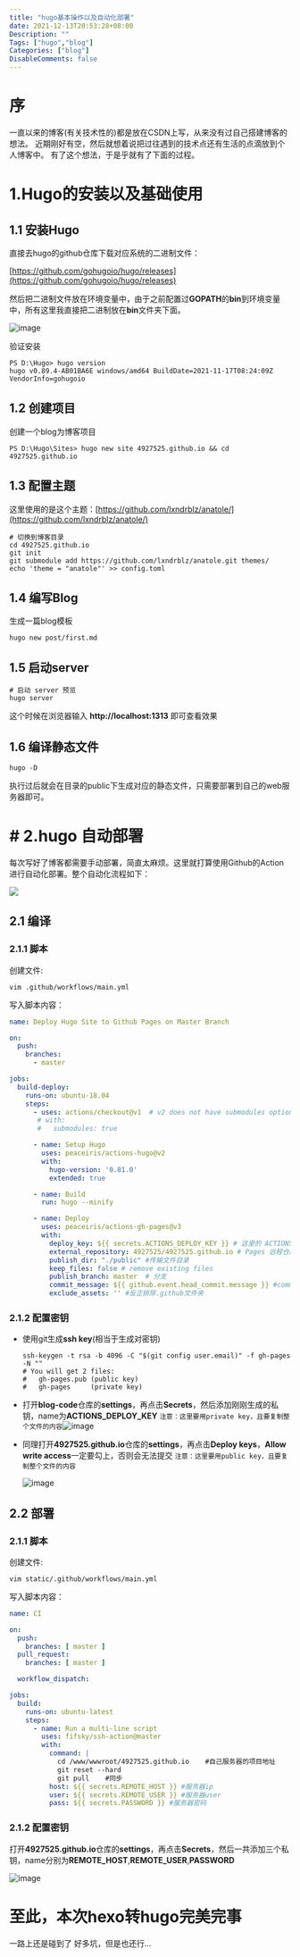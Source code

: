 ```yaml
---
title: "hugo基本操作以及自动化部署"
date: 2021-12-13T20:53:28+08:00
Description: ""
Tags: ["hugo","blog"]
Categories: ["blog"]
DisableComments: false
---
```


# 序

一直以来的博客(有关技术性的)都是放在CSDN上写，从来没有过自己搭建博客的想法。
近期刚好有空，然后就想着说把过往遇到的技术点还有生活的点滴放到个人博客中。
有了这个想法，于是乎就有了下面的过程。

# 1.Hugo的安装以及基础使用

## 1.1 安装Hugo

直接去hugo的github仓库下载对应系统的二进制文件：

[https://github.com/gohugoio/hugo/releases](https://github.com/gohugoio/hugo/releases)

然后把二进制文件放在环境变量中，由于之前配置过**GOPATH**的**bin**到环境变量中，所有这里我直接把二进制放在**bin**文件夹下面。

![image](https://cdn.jsdelivr.net/gh/4927525/images@master/20211213/image.5hbwcnkdbak0.png)

验证安装

```shell
PS D:\Hugo> hugo version
hugo v0.89.4-AB01BA6E windows/amd64 BuildDate=2021-11-17T08:24:09Z VendorInfo=gohugoio
```

## 1.2 创建项目

创建一个blog为博客项目

```shell
PS D:\Hugo\Sites> hugo new site 4927525.github.io && cd 4927525.github.io
```

## 1.3 配置主题

这里使用的是这个主题：[https://github.com/lxndrblz/anatole/](https://github.com/lxndrblz/anatole/)

```shell
# 切换到博客目录
cd 4927525.github.io
git init
git submodule add https://github.com/lxndrblz/anatole.git themes/
echo 'theme = "anatole"' >> config.toml 
```

## 1.4 编写Blog

生成一篇blog模板

```shell
hugo new post/first.md
```

## 1.5 启动server

```shell
# 启动 server 预览
hugo server
```

这个时候在浏览器输入 **http://localhost:1313** 即可查看效果

## 1.6 编译静态文件

```
hugo -D
```

执行过后就会在目录的public下生成对应的静态文件，只需要部署到自己的web服务器即可。

# # 2.hugo 自动部署

每次写好了博客都需要手动部署，简直太麻烦。这里就打算使用Github的Action进行自动化部署。整个自动化流程如下：

![](https://oss.codery.cn/images/2021/03/20210319150627.png)

## 2.1 编译

### 2.1.1 脚本

创建文件:

```shell
vim .github/workflows/main.yml
```

写入脚本内容：

```yml
name: Deploy Hugo Site to Github Pages on Master Branch

on:
  push:
    branches:
      - master

jobs:
  build-deploy:
    runs-on: ubuntu-18.04
    steps:
      - uses: actions/checkout@v1  # v2 does not have submodules option now
       # with:
       #   submodules: true

      - name: Setup Hugo
        uses: peaceiris/actions-hugo@v2
        with:
          hugo-version: '0.81.0'
          extended: true

      - name: Build
        run: hugo --minify

      - name: Deploy
        uses: peaceiris/actions-gh-pages@v3
        with:
          deploy_key: ${{ secrets.ACTIONS_DEPLOY_KEY }} # 这里的 ACTIONS_DEPLOY_KEY 则是上面设置 Private Key的变量名
          external_repository: 4927525/4927525.github.io # Pages 远程仓库 
          publish_dir: "./public" #传输文件目录
          keep_files: false # remove existing files
          publish_branch: master  # 分支
          commit_message: ${{ github.event.head_commit.message }} #commit message
          exclude_assets: '' #反正排除.github文件夹
```

### 2.1.2 配置密钥

* 使用git生成**ssh key**(相当于生成对密钥)
  
  ```shell
  ssh-keygen -t rsa -b 4096 -C "$(git config user.email)" -f gh-pages -N ""
  # You will get 2 files:
  #   gh-pages.pub (public key)
  #   gh-pages     (private key)
  ```
* 打开**blog-code**仓库的**settings**，再点击**Secrets**，然后添加刚刚生成的私钥，name为**ACTIONS_DEPLOY_KEY**
    `注意：这里要用private key，且要复制整个文件的内容`![image](https://cdn.jsdelivr.net/gh/4927525/images@master/20211213/image.1sabb2i7wb4w.png)
* 同理打开**4927525.github.io**仓库的**settings**，再点击**Deploy keys**，**Allow write access**一定要勾上，否则会无法提交
    `注意：这里要用public key，且要复制整个文件的内容`
  
  ![image](https://cdn.jsdelivr.net/gh/4927525/images@master/20211213/image.5v7i6hrtls00.png)

## 2.2 部署

### 2.1.1 脚本

创建文件:

```shell
vim static/.github/workflows/main.yml
```

写入脚本内容：

```yml
name: CI

on:
  push:
    branches: [ master ]
  pull_request:
    branches: [ master ]

  workflow_dispatch:

jobs:
  build:
    runs-on: ubuntu-latest
    steps:
      - name: Run a multi-line script
        uses: fifsky/ssh-action@master
        with:
          command: |
            cd /www/wwwroot/4927525.github.io    #自己服务器的项目地址
            git reset --hard
            git pull    #同步
          host: ${{ secrets.REMOTE_HOST }} #服务器ip
          user: ${{ secrets.REMOTE_USER }} #服务器user
          pass: ${{ secrets.PASSWORD }} #服务器密码
```

### 2.1.2 配置密钥

打开**4927525.github.io**仓库的**settings**，再点击**Secrets**，然后一共添加三个私钥，name分别为**REMOTE_HOST**,**REMOTE_USER**,**PASSWORD**

![image](https://cdn.jsdelivr.net/gh/4927525/images@master/20211213/image.7j4k0ifhvok0.png)

# 至此，本次hexo转hugo完美完事

一路上还是碰到了 好多坑，但是也还行...
